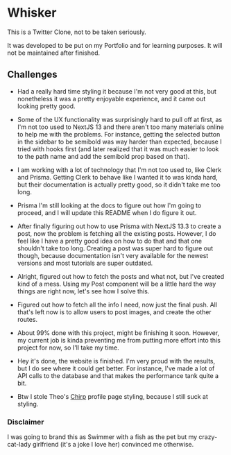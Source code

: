 # Whisker

This is a Twitter Clone, not to be taken seriously. 

It was developed to be put on my Portfolio and for learning purposes. It
will not be maintained after finished.

## Challenges

- Had a really hard time styling it because I'm not very good at this, but
nonetheless it was a pretty enjoyable experience, and it came out looking
pretty good.

- Some of the UX functionality was surprisingly hard to pull off at first, as
  I'm not too used to NextJS 13 and there aren't too many materials online to
  help me with the problems. For instance, getting the selected button in the
  sidebar to be semibold was way harder than expected, because I tried with
  hooks first (and later realized that it was much easier to look to the
  path name and add the semibold prop based on that). 

- I am working with a lot of technology that I'm not too used to, like Clerk
  and Prisma. Getting Clerk to behave like I wanted it to was kinda hard, but
  their documentation is actually pretty good, so it didn't take me too long.

- Prisma I'm still looking at the docs to figure out how I'm going to proceed,
  and I will update this README when I do figure it out.

- After finally figuring out how to use Prisma with NextJS 13.3 to create a
  post, now the problem is fetching all the existing posts. However, I do feel
  like I have a pretty good idea on how to do that and that one shouldn't take
  too long. Creating a post was super hard to figure out though, because
  documentation isn't very available for the newest versions and most tutorials
  are super outdated.

- Alright, figured out how to fetch the posts and what not, but I've created
  kind of a mess. Using my Post component will be a little hard the way things
  are right now, let's see how I solve this.

- Figured out how to fetch all the info I need, now just the final push. All
  that's left now is to allow users to post images, and create the other routes.

- About 99% done with this project, might be finishing it soon. However, my
  current job is kinda preventing me from putting more effort into this project
  for now, so I'll take my time.

- Hey it's done, the website is finished. I'm very proud with the results, but I
  do see where it could get better. For instance, I've made a lot of API calls
      to the database and that makes the performance tank quite a bit.

- Btw I stole Theo's <a href="https://github.com/t3dotgg/chirp">Chirp</a>
  profile page styling, because I still suck at styling.

### Disclaimer

I was going to brand this as Swimmer with a fish as the pet but my
crazy-cat-lady girlfriend (it's a joke I love her) convinced me otherwise.
